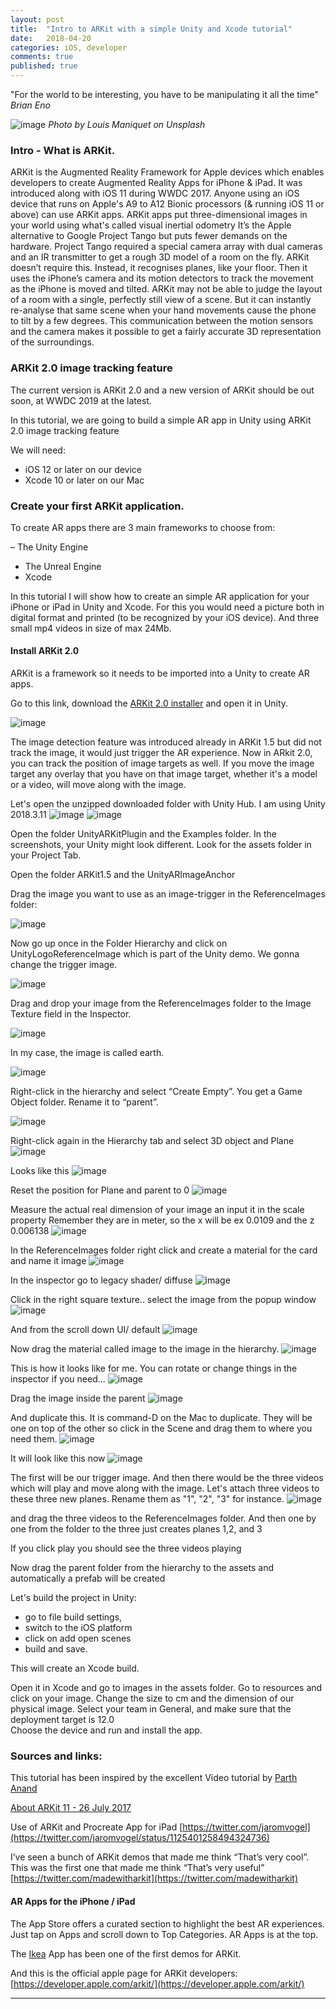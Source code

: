 ```yaml
---
layout: post
title:  "Intro to ARKit with a simple Unity and Xcode tutorial"
date:   2018-04-20
categories: iOS, developer
comments: true
published: true
---
```



<div class="message">
"For the world to be interesting, you have to be manipulating it all the time" 
<br><cite>Brian Eno</cite>
</div>

![image](/assets/img/louis-maniquet-684906-unsplash.jpg)
<cite>Photo by Louis Maniquet on Unsplash</cite>
<br>
### Intro - What is ARKit.
ARKit is the Augmented Reality Framework for Apple devices which enables developers to create Augmented Reality Apps for iPhone & iPad. It was introduced along with iOS 11 during WWDC 2017. 
Anyone using an iOS device that runs on Apple's A9 to A12 Bionic processors (& running iOS 11 or above) can use ARKit apps.
ARKit apps put three-dimensional images in your world using what's called visual inertial odometry
It’s the Apple alternative to Google Project Tango but puts fewer demands on the hardware. Project Tango required a special camera array with dual cameras and an IR transmitter to get a rough 3D model of a room on the fly.
ARKit doesn’t require this. Instead, it recognises planes, like your floor. Then it uses the iPhone’s camera and its motion detectors to track the movement as the iPhone is moved and tilted.
ARKit may not be able to judge the layout of a room with a single, perfectly still view of a scene. But it can instantly re-analyse that same scene when your hand movements cause the phone to tilt by a few degrees.
This communication between the motion sensors and the camera makes it possible to get a fairly accurate 3D representation of the surroundings.


### ARKit 2.0 image tracking feature

The current version is ARKit 2.0 and a new version of ARKit should be out soon, at WWDC 2019 at the latest.

In this tutorial, we are going to build a simple AR app in Unity using ARKit 2.0 image tracking feature

We will need:

- iOS 12 or later on our device
- Xcode 10 or later on our Mac

### Create your first ARKit application.

To create AR apps there are 3 main frameworks to choose from:

– The Unity Engine 
- The Unreal Engine
- Xcode

In this tutorial I will show how to create an simple AR application for your iPhone or iPad in Unity and Xcode. For this you would need a picture both in digital format and printed (to be recognized by your iOS device). And three small mp4 videos in size of max 24Mb. 

#### Install ARKit 2.0

ARKit is a framework so it needs to be imported into a Unity to create AR apps. 

Go to this link, download the [ARKit 2.0 installer](https://bitbucket.org/Unity-Technologies/unity-arkit-plugin/downloads/) and open it in Unity.

![image](/assets/img/ARKittutorialscreenshots/13.32.57.png)

The image detection feature was introduced already in ARKit 1.5 but did not track the image, it would just trigger the AR experience. 
Now in ARkit 2.0, you can track the position of image targets as well.
If you move the image target any overlay that you have on that image target, whether it's a model or a video, will move along with the image.

Let's open the unzipped downloaded folder with Unity Hub. I am using Unity 2018.3.11
![image](/assets/img/ARKittutorialscreenshots/13.58.25.png)
![image](/assets/img/ARKittutorialscreenshots/13.32.41.png)

Open the folder UnityARKitPlugin and the Examples folder. In the screenshots, your Unity might look different. Look for the assets folder in your Project Tab.

Open the folder ARKit1.5 and the UnityARImageAnchor

Drag the image you want to use as an image-trigger in the ReferenceImages folder:

![image](/assets/img/ARKittutorialscreenshots/14.05.40.png)

Now go up once in the Folder Hierarchy and click on UnityLogoReferenceImage which is part of the Unity demo. We gonna change the trigger image. 

![image](/assets/img/ARKittutorialscreenshots/14.10.02.png)

Drag and drop your image from the ReferenceImages folder to the Image Texture field in the Inspector.

![image](/assets/img/ARKittutorialscreenshots/14.10.09.png)

In my case, the image is called earth.

![image](/assets/img/ARKittutorialscreenshots/14.12.49.png)

Right-click in the hierarchy and select “Create Empty”. You get a Game  Object folder. Rename it to “parent”.

![image](/assets/img/ARKittutorialscreenshots/14.14.21.png)

Right-click again in the Hierarchy tab and select 3D object and Plane
![image](/assets/img/ARKittutorialscreenshots/14.16.13.png)

Looks like this
![image](/assets/img/ARKittutorialscreenshots/14.17.01.png)

Reset the position for Plane and parent to 0
![image](/assets/img/ARKittutorialscreenshots/14.17.54.png)

Measure the actual real dimension of your image an input it in the scale property
Remember they are in meter, so the x will be ex 0.0109 and the z 0.006138
![image](/assets/img/ARKittutorialscreenshots/14.20.32.png)

In the ReferenceImages folder right click and create a material for the card and name it image
![image](/assets/img/ARKittutorialscreenshots/14.25.55.png)

In the inspector go to legacy shader/ diffuse
![image](/assets/img/ARKittutorialscreenshots/14.28.05.png)

Click in the right square texture.. select the image from the popup window
![image](/assets/img/ARKittutorialscreenshots/14.30.49.png)

And from the scroll down UI/ default
![image](/assets/img/ARKittutorialscreenshots/14.32.07.png)

Now drag the material called image to the image in the hierarchy.
![image](/assets/img/ARKittutorialscreenshots/14.32.51.png)


This is how it looks like for me. You can rotate or change things in the inspector if you need...
![image](/assets/img/ARKittutorialscreenshots/14.34.33.png)

Drag the image inside the parent
![image](/assets/img/ARKittutorialscreenshots/14.45.06.png)

And duplicate this. It is command-D on the Mac to duplicate.
They will be one on top of the other so click in the Scene and drag them to where you need them.
![image](/assets/img/ARKittutorialscreenshots/14.47.23.png)

It will look like this now
![image](/assets/img/ARKittutorialscreenshots/14.50.14.png)

The first will be our trigger image.
And then there would be the three videos which will play and
move along with the image.
Let's attach three videos to these three new planes.
Rename them as "1", "2", "3" for instance. 
![image](/assets/img/ARKittutorialscreenshots/14.54.08.png)

and drag the three videos to the ReferenceImages folder.
And then one by one from the folder to the three just creates planes 1,2, and 3

If you click play you should see the three videos playing

Now drag the parent folder from the hierarchy to the assets and automatically a prefab will be created

Let's build the project in Unity:
- go to file build settings, 
- switch to the iOS platform 
- click on add open scenes 
- build and save.

This will create an Xcode build.

Open it in Xcode and go to images in the assets folder.
Go to resources and click on your image. Change the size to cm and the dimension of our physical image.
Select your team in General, and make sure that the deployment target is 12.0  
Choose the device and run and install the app.


### Sources and links:

This tutorial has been inspired by the excellent Video tutorial by [Parth Anand](https://youtu.be/POIYPIJtgtM)

[About ARKit 11 - 26 July 2017](https://www.theverge.com/tldr/2017/7/26/16035376/arkit-augmented-reality-a-ha-take-on-me-video-trixi-studios)


Use of ARKit and Procreate App for iPad
[https://twitter.com/jaromvogel](https://twitter.com/jaromvogel/status/1125401258494324736)

I’ve seen a bunch of ARKit demos that made me think “That’s very cool”. This was the first one that made me think “That’s very useful”
[https://twitter.com/madewitharkit](https://twitter.com/madewitharkit)

#### AR Apps for the iPhone / iPad

The App Store offers a curated section to highlight the best AR experiences. Just tap on Apps and scroll down to Top Categories. AR Apps is at the top.

The [Ikea](https://www.google.com/url?sa=t&rct=j&q=&esrc=s&source=web&cd=1&cad=rja&uact=8&ved=2ahUKEwiF-4O75IviAhUwMewKHRIxAHMQFjAAegQIAhAB&url=https%3A%2F%2Fitunes.apple.com%2Fus%2Fapp%2Fikea-place%2Fid1279244498%3Fmt%3D8&usg=AOvVaw0JuWZkNMjTuCTziRMISM9K) App has been one of the first demos for ARKit.

And this is the official apple page for ARKit developers:
[https://developer.apple.com/arkit/](https://developer.apple.com/arkit/)

<hr>
